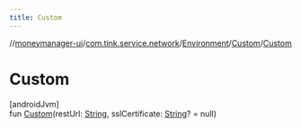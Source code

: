 ```yaml
---
title: Custom
---
```

//[moneymanager-ui](../../../../index.html)/[com.tink.service.network](../../index.html)/[Environment](../index.html)/[Custom](index.html)/[Custom](-custom.html)



# Custom



[androidJvm]\
fun [Custom](-custom.html)(restUrl: [String](https://kotlinlang.org/api/latest/jvm/stdlib/kotlin/-string/index.html), sslCertificate: [String](https://kotlinlang.org/api/latest/jvm/stdlib/kotlin/-string/index.html)? = null)




